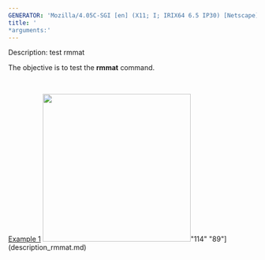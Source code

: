 ```yaml
---
GENERATOR: 'Mozilla/4.05C-SGI [en] (X11; I; IRIX64 6.5 IP30) [Netscape]'
title: '
*arguments:'
---
```


 Description: test rmmat

   The objective is to test the **rmmat** command.

    

   [Example 1](description_rmmat.md)
   <img height="300" width="300" src="https://lanl.github.io/LaGriT/assets/images/rmmat4_tn.gif">"114"
   "89"](description_rmmat.md)
